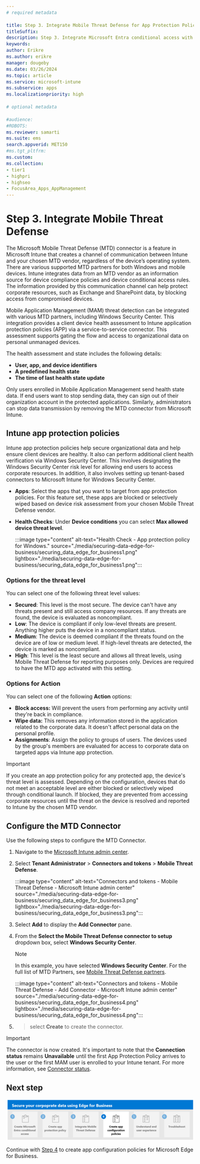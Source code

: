 ```yaml
---
# required metadata

title: Step 3. Integrate Mobile Threat Defense for App Protection Policy
titleSuffix:
description: Step 3. Integrate Microsoft Entra conditional access with Microsoft Edge for Business.
keywords:
author: Erikre
ms.author: erikre
manager: dougeby
ms.date: 03/26/2024
ms.topic: article
ms.service: microsoft-intune
ms.subservice: apps
ms.localizationpriority: high

# optional metadata

#audience:
#ROBOTS: 
ms.reviewer: samarti
ms.suite: ems
search.appverid: MET150
#ms.tgt_pltfrm:
ms.custom: 
ms.collection:
- tier1
- highpri
- highseo
- FocusArea_Apps_AppManagement
---
```



# Step 3. Integrate Mobile Threat Defense

The Microsoft Mobile Threat Defense (MTD) connector is a feature in Microsoft Intune that creates a channel of communication between Intune and your chosen MTD vendor, regardless of the device’s operating system. There are various supported MTD partners for both Windows and mobile devices. Intune integrates data from an MTD vendor as an information source for device compliance policies and device conditional access rules. The information provided by this communication channel can help protect corporate resources, such as Exchange and SharePoint data, by blocking access from compromised devices.

Mobile Application Management (MAM) threat detection can be integrated with various MTD partners, including Windows Security Center. This integration provides a client device health assessment to Intune application protection policies (APP) via a service-to-service connector. This assessment supports gating the flow and access to organizational data on personal unmanaged devices.

The health assessment and state includes the following details:

- **User, app, and device identifiers**
- **A predefined health state**
- **The time of last health state update**

Only users enrolled in Mobile Application Management send health state data. If end users want to stop sending data, they can sign out of their organization account in the protected applications. Similarly, administrators can stop data transmission by removing the MTD connector from Microsoft Intune.

## Intune app protection policies

Intune app protection policies help secure organizational data and help ensure client devices are healthy. It also can perform additional client health verification via Windows Security Center. This involves designating the Windows Security Center risk level for allowing end users to access corporate resources. In addition, it also involves setting up tenant-based connectors to Microsoft Intune for Windows Security Center.

- **Apps**: Select the apps that you want to target from app protection policies. For this feature set, these apps are blocked or selectively wiped based on device risk assessment from your chosen Mobile Threat Defense vendor.
- **Health Checks**: Under **Device conditions** you can select **Max allowed device threat level**.

    :::image type="content" alt-text="Health Check - App protection policy for Windows." source="./media/securing-data-edge-for-business/securing_data_edge_for_business1.png" lightbox="./media/securing-data-edge-for-business/securing_data_edge_for_business1.png":::

### Options for the threat level

You can select one of the following threat level values:

- **Secured**: This level is the most secure. The device can't have any threats present and still access company resources. If any threats are found, the device is evaluated as noncompliant.
- **Low**: The device is compliant if only low-level threats are present. Anything higher puts the device in a noncompliant status.
- **Medium**: The device is deemed compliant if the threats found on the device are of low or medium level. If high-level threats are detected, the device is marked as noncompliant.
- **High**: This level is the least secure and allows all threat levels, using Mobile Threat Defense for reporting purposes only. Devices are required to have the MTD app activated with this setting.

### Options for Action

You can select one of the following **Action** options:

- **Block access:** Will prevent the users from performing any activity until they're back in compliance.
- **Wipe data:** This removes any information stored in the application related to the corporate data. It doesn't affect personal data on the personal profile.
- **Assignments**: Assign the policy to groups of users. The devices used by the group's members are evaluated for access to corporate data on targeted apps via Intune app protection.

> [!IMPORTANT]
> If you create an app protection policy for any protected app, the device's threat level is assessed. Depending on the configuration, devices that do not meet an acceptable level are either blocked or selectively wiped through conditional launch. If blocked, they are prevented from accessing corporate resources until the threat on the device is resolved and reported to Intune by the chosen MTD vendor.

## Configure the MTD Connector

Use the following steps to configure the MTD Connector.

1. Navigate to the [Microsoft Intune admin center](https://go.microsoft.com/fwlink/?linkid=2109431).

2. Select **Tenant Administrator** > **Connectors and tokens** > **Mobile Threat Defense**.

    :::image type="content" alt-text="Connectors and tokens - Mobile Threat Defense - Microsoft Intune admin center" source="./media/securing-data-edge-for-business/securing_data_edge_for_business3.png" lightbox="./media/securing-data-edge-for-business/securing_data_edge_for_business3.png":::

3. Select **Add** to display the **Add Connector** pane.

4. From the **Select the Mobile Threat Defense connector to setup** dropdown box, select **Windows Security Center**.
   
    > [!NOTE]
    > In this example, you have selected **Windows Security Center**. For the full list of MTD Partners, see [Mobile Threat Defense partners](../protect/mobile-threat-defense.md#mobile-threat-defense-partners).

    :::image type="content" alt-text="Connectors and tokens - Mobile Threat Defense - Add Connector - Microsoft Intune admin center" source="./media/securing-data-edge-for-business/securing_data_edge_for_business4.png" lightbox="./media/securing-data-edge-for-business/securing_data_edge_for_business4.png":::

5. >  select **Create** to create the connector.

> [!IMPORTANT]
> The connector is now created. It's important to note that the **Connection status** remains **Unavailable** until the first App Protection Policy arrives to the user or the first MAM user is enrolled to your Intune tenant. For more information, see [Connector status](../protect/mobile-threat-defense.md#connector-status).

## Next step

[![Step 4 to create app configuration policies for Microsoft Edge for Business.](./media/securing-data-edge-for-business/securing_data_edge_for_business_steps-04.png)](mamedge-4-acp-edge.md)

Continue with [Step 4](mamedge-4-acp-edge.md) to create app configuration policies for Microsoft Edge for Business.